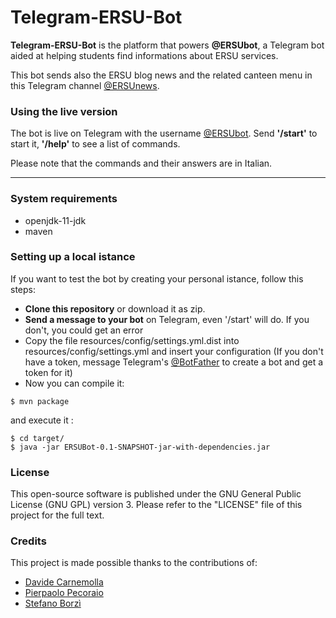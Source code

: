 # Telegram-ERSU-Bot

**Telegram-ERSU-Bot** is the platform that powers **@ERSUbot**, a Telegram bot aided at helping students find informations about ERSU services.

This bot sends also the ERSU blog news and the related canteen menu in this Telegram channel [@ERSUnews](https://t.me/ERSUnews).

### Using the live version
The bot is live on Telegram with the username [@ERSUbot](https://telegram.me/ERSUbot).
Send **'/start'** to start it, **'/help'** to see a list of commands.

Please note that the commands and their answers are in Italian.

---

### System requirements

- openjdk-11-jdk
- maven

### Setting up a local istance
If you want to test the bot by creating your personal istance, follow this steps:
* **Clone this repository** or download it as zip.
* **Send a message to your bot** on Telegram, even '/start' will do. If you don't, you could get an error
* Copy the file resources/config/settings.yml.dist into resources/config/settings.yml and insert your configuration (If you don't have a token, message Telegram's [@BotFather](http://telegram.me/Botfather) to create a bot and get a token for it)
* Now you can compile it:
```
$ mvn package
```
and execute it :
```
$ cd target/
$ java -jar ERSUBot-0.1-SNAPSHOT-jar-with-dependencies.jar
```

### License
This open-source software is published under the GNU General Public License (GNU GPL) version 3. Please refer to the "LICENSE" file of this project for the full text.

### Credits
This project is made possible thanks to the contributions of:

- [Davide Carnemolla](https://github.com/daxcpp)
- [Pierpaolo Pecoraio](https://github.com/Pierpaolo791)
- [Stefano Borzì](https://github.com/Helias)




